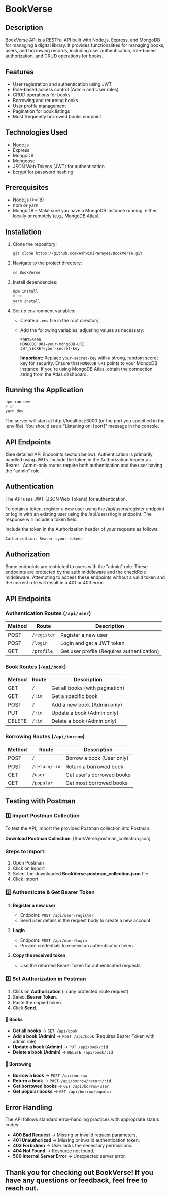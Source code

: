 # BookVerse

## Description

BookVerse API is a RESTful API built with Node.js, Express, and MongoDB for managing a digital library. It provides functionalities for managing books, users, and borrowing records, including user authentication, role-based authorization, and CRUD operations for books.

## Features

- User registration and authentication using JWT
- Role-based access control (Admin and User roles)
- CRUD operations for books
- Borrowing and returning books
- User profile management
- Pagination for book listings
- Most frequently borrowed books endpoint

## Technologies Used

- Node.js
- Express
- MongoDB
- Mongoose
- JSON Web Tokens (JWT) for authentication
- bcrypt for password hashing

## Prerequisites

- Node.js (>=18)
- npm or yarn
- MongoDB - Make sure you have a MongoDB instance running, either locally or remotely (e.g., MongoDB Atlas).

## Installation

1.  Clone the repository:

    ```bash
    git clone https://github.com/AshwiniParaye1/BookVerse.git
    ```

2.  Navigate to the project directory:

    ```bash
    cd BookVerse
    ```

3.  Install dependencies:

    ```bash
    npm install
    # or
    yarn install
    ```

4.  Set up environment variables:

    - Create a `.env` file in the root directory.
    - Add the following variables, adjusting values as necessary:

      ```
      PORT=3000
      MONGODB_URI=your-mongoDB-URI
      JWT_SECRET=your-secret-key
      ```

      **Important:** Replace `your-secret-key` with a strong, random secret key for security. Ensure that `MONGODB_URI` points to your MongoDB instance. If you're using MongoDB Atlas, obtain the connection string from the Atlas dashboard.

## Running the Application

```bash
npm run dev
# or
yarn dev
```

The server will start at http://localhost:3000 (or the port you specified in the .env file). You should see a "Listening on: [port]" message in the console.

## API Endpoints

(See detailed API Endpoints section below). Authentication is primarily handled using JWTs. Include the token in the Authorization header as Bearer <token>. Admin-only routes require both authentication and the user having the "admin" role.

## Authentication

The API uses JWT (JSON Web Tokens) for authentication.

To obtain a token, register a new user using the /api/users/register endpoint or log in with an existing user using the /api/users/login endpoint. The response will include a token field.

Include the token in the Authorization header of your requests as follows:

```bash
Authorization: Bearer <your-token>
```

## Authorization

Some endpoints are restricted to users with the "admin" role. These endpoints are protected by the auth middleware and the checkRole middleware. Attempting to access these endpoints without a valid token and the correct role will result in a 401 or 403 error.

## API Endpoints

### Authentication Routes (`/api/user`)

| Method | Route       | Description                                |
| ------ | ----------- | ------------------------------------------ |
| POST   | `/register` | Register a new user                        |
| POST   | `/login`    | Login and get a JWT token                  |
| GET    | `/profile`  | Get user profile (Requires authentication) |

### Book Routes (`/api/book`)

| Method | Route  | Description                     |
| ------ | ------ | ------------------------------- |
| GET    | `/`    | Get all books (with pagination) |
| GET    | `/:id` | Get a specific book             |
| POST   | `/`    | Add a new book (Admin only)     |
| PUT    | `/:id` | Update a book (Admin only)      |
| DELETE | `/:id` | Delete a book (Admin only)      |

### Borrowing Routes (`/api/borrow`)

| Method | Route         | Description               |
| ------ | ------------- | ------------------------- |
| POST   | `/`           | Borrow a book (User only) |
| POST   | `/return/:id` | Return a borrowed book    |
| GET    | `/user`       | Get user's borrowed books |
| GET    | `/popular`    | Get most borrowed books   |

## Testing with Postman

### 1️⃣ Import Postman Collection

To test the API, import the provided Postman collection into Postman.

**Download Postman Collection**: [BookVerse.postman_collection.json]

### Steps to Import:

1. Open Postman
2. Click on Import
3. Select the downloaded **BookVerse.postman_collection.json** file
4. Click Import

### 2️⃣ Authenticate & Get Bearer Token

1. **Register a new user**

   - Endpoint: `POST /api/user/register`
   - Send user details in the request body to create a new account.

2. **Login**

   - Endpoint: `POST /api/user/login`
   - Provide credentials to receive an authentication token.

3. **Copy the received token**
   - Use the returned Bearer token for authenticated requests.

### 3️⃣ Set Authorization in Postman

1. Click on **Authorization** (in any protected route request).
2. Select **Bearer Token**.
3. Paste the copied token.
4. Click **Send**.

#### 📌 Books

- **Get all books** → `GET /api/book`
- **Add a book (Admin)** → `POST /api/book` (Requires Bearer Token with admin role)
- **Update a book (Admin)** → `PUT /api/book/:id`
- **Delete a book (Admin)** → `DELETE /api/book/:id`

#### 📌 Borrowing

- **Borrow a book** → `POST /api/borrow`
- **Return a book** → `POST /api/borrow/return/:id`
- **Get borrowed books** → `GET /api/borrow/user`
- **Get popular books** → `GET /api/borrow/popular`

## Error Handling

The API follows standard error-handling practices with appropriate status codes:

- **400 Bad Request** → Missing or invalid request parameters.
- **401 Unauthorized** → Missing or invalid authentication token.
- **403 Forbidden** → User lacks the necessary permissions.
- **404 Not Found** → Resource not found.
- **500 Internal Server Error** → Unexpected server error.

## Thank you for checking out BookVerse! If you have any questions or feedback, feel free to reach out.
